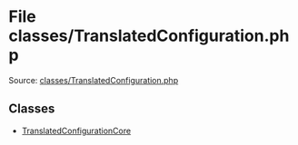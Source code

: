 File classes/TranslatedConfiguration.php
=========

Source: [classes/TranslatedConfiguration.php](https://github.com/PrestaShop/PrestaShop/blob/1.5.0.17/classes/TranslatedConfiguration.php)


Classes
-------

* [TranslatedConfigurationCore](class.TranslatedConfigurationCore.md)

